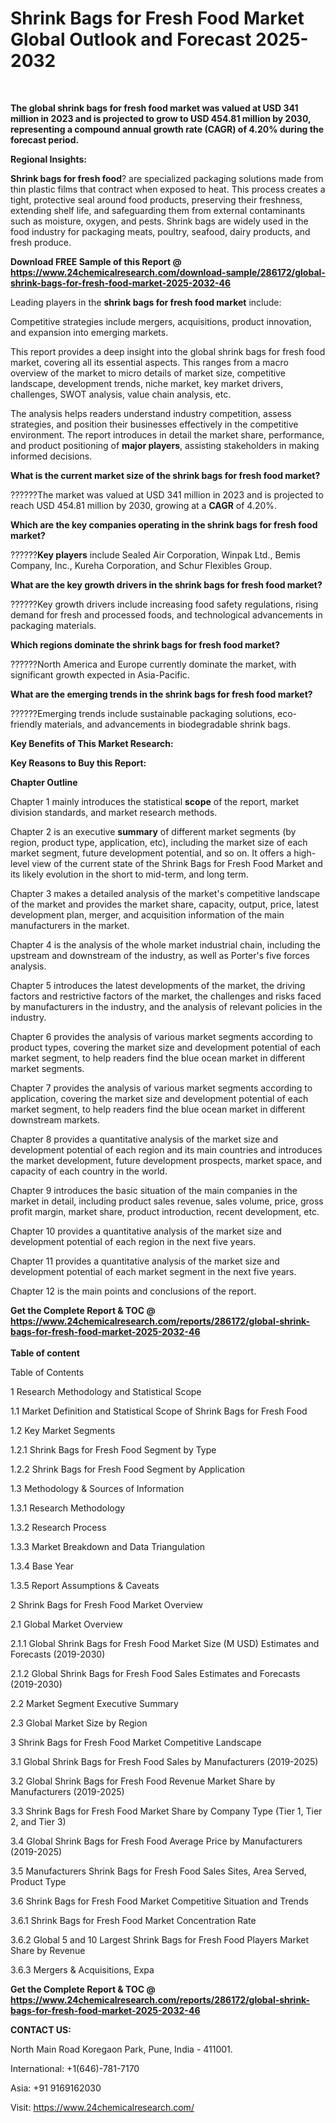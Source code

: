 <h1>Shrink Bags for Fresh Food Market Global Outlook and Forecast 2025-2032</h1><br/><p><span style="font-size:14px"><strong>The global shrink bags for fresh food market was valued at USD 341 million in 2023 and is projected to grow to USD 454.81 million by 2030, representing a compound annual growth rate (<strong>CAGR</strong>) of 4.20% during the forecast period.</strong></span></p><p><span style="font-size:14px"><strong>Regional Insights:</strong></span></p><p><span style="font-size:14px"><strong>Shrink bags for fresh food</strong>? are specialized packaging solutions made from thin plastic films that contract when exposed to heat. This process creates a tight, protective seal around food products, preserving their freshness, extending shelf life, and safeguarding them from external contaminants such as moisture, oxygen, and pests. Shrink bags are widely used in the food industry for packaging meats, poultry, seafood, dairy products, and fresh produce.</span></p><div><b>Download FREE Sample of this Report @ <a href="https://www.24chemicalresearch.com/download-sample/286172/global-shrink-bags-for-fresh-food-market-2025-2032-46">https://www.24chemicalresearch.com/download-sample/286172/global-shrink-bags-for-fresh-food-market-2025-2032-46</a></b></div><p><span style="font-size:14px">Leading players in the <strong>shrink bags for fresh food market</strong> include:</span></p><p><span style="font-size:14px">Competitive strategies include mergers, acquisitions, product innovation, and expansion into emerging markets.</span></p><p><span style="font-size:14px">This report provides a deep insight into the global shrink bags for fresh food market, covering all its essential aspects. This ranges from a macro overview of the market to micro details of market size, competitive landscape, development trends, niche market, key market drivers, challenges, SWOT analysis, value chain analysis, etc.</span></p><p><span style="font-size:14px">The analysis helps readers understand industry competition, assess strategies, and position their businesses effectively in the competitive environment. The report introduces in detail the market share, performance, and product positioning of <strong>major players</strong>, assisting stakeholders in making informed decisions.</span></p><p><span style="font-size:14px"><strong>What is the current market size of the shrink bags for fresh food market?</strong></span></p><p>??????The market was valued at USD 341 million in 2023 and is projected to reach USD 454.81 million by 2030, growing at a <strong>CAGR</strong> of 4.20%.</p><p><span style="font-size:14px"><strong>Which are the key companies operating in the shrink bags for fresh food market?</strong></span></p><p>??????<strong>Key players</strong> include Sealed Air Corporation, Winpak Ltd., Bemis Company, Inc., Kureha Corporation, and Schur Flexibles Group.</p><p><span style="font-size:14px"><strong>What are the key growth drivers in the shrink bags for fresh food market?</strong></span></p><p>??????Key growth drivers include increasing food safety regulations, rising demand for fresh and processed foods, and technological advancements in packaging materials.</p><p><span style="font-size:14px"><strong>Which regions dominate the shrink bags for fresh food market?</strong></span></p><p>??????North America and Europe currently dominate the market, with significant growth expected in Asia-Pacific.</p><p><span style="font-size:14px"><strong>What are the emerging trends in the shrink bags for fresh food market?</strong></span></p><p>??????Emerging trends include sustainable packaging solutions, eco-friendly materials, and advancements in biodegradable shrink bags.</p><p><span style="font-size:14px"><strong>Key Benefits of This Market Research:</strong></span></p><p><span style="font-size:14px"><strong>Key <strong>Reasons to Buy</strong> this Report:</strong></span></p><p><span style="font-size:14px"><strong>Chapter Outline</strong></span></p><p>Chapter 1 mainly introduces the statistical <strong>scope</strong> of the report, market division standards, and market research methods.</p><p>Chapter 2 is an executive <strong>summary</strong> of different market segments (by region, product type, application, etc), including the market size of each market segment, future development potential, and so on. It offers a high-level view of the current state of the Shrink Bags for Fresh Food Market and its likely evolution in the short to mid-term, and long term.</p><p>Chapter 3 makes a detailed analysis of the market's competitive landscape of the market and provides the market share, capacity, output, price, latest development plan, merger, and acquisition information of the main manufacturers in the market.</p><p>Chapter 4 is the analysis of the whole market industrial chain, including the upstream and downstream of the industry, as well as Porter's five forces analysis.</p><p>Chapter 5 introduces the latest developments of the market, the driving factors and restrictive factors of the market, the challenges and risks faced by manufacturers in the industry, and the analysis of relevant policies in the industry.</p><p>Chapter 6 provides the analysis of various market segments according to product types, covering the market size and development potential of each market segment, to help readers find the blue ocean market in different market segments.</p><p>Chapter 7 provides the analysis of various market segments according to application, covering the market size and development potential of each market segment, to help readers find the blue ocean market in different downstream markets.</p><p>Chapter 8 provides a quantitative analysis of the market size and development potential of each region and its main countries and introduces the market development, future development prospects, market space, and capacity of each country in the world.</p><p>Chapter 9 introduces the basic situation of the main companies in the market in detail, including product sales revenue, sales volume, price, gross profit margin, market share, product introduction, recent development, etc.</p><p>Chapter 10 provides a quantitative analysis of the market size and development potential of each region in the next five years.</p><p>Chapter 11 provides a quantitative analysis of the market size and development potential of each market segment in the next five years.</p><p>Chapter 12 is the main points and conclusions of the report.</p><div><b>Get the Complete Report & TOC @ <a href="https://www.24chemicalresearch.com/reports/286172/global-shrink-bags-for-fresh-food-market-2025-2032-46">https://www.24chemicalresearch.com/reports/286172/global-shrink-bags-for-fresh-food-market-2025-2032-46</a></b></div><br><b>Table of content</b><p>Table of Contents<br />
 
 1 Research Methodology and Statistical Scope<br />
 
 1.1 Market Definition and Statistical Scope of Shrink Bags for Fresh Food<br />
 
 1.2 Key Market Segments<br />
 
 1.2.1 Shrink Bags for Fresh Food Segment by Type<br />
 
 1.2.2 Shrink Bags for Fresh Food Segment by Application<br />
 
 1.3 Methodology & Sources of Information<br />
 
 1.3.1 Research Methodology<br />
 
 1.3.2 Research Process<br />
 
 1.3.3 Market Breakdown and Data Triangulation<br />
 
 1.3.4 Base Year<br />
 
 1.3.5 Report Assumptions & Caveats<br />
 
 2 Shrink Bags for Fresh Food Market Overview<br />
 
 2.1 Global Market Overview<br />
 
 2.1.1 Global Shrink Bags for Fresh Food Market Size (M USD) Estimates and Forecasts (2019-2030)<br />
 
 2.1.2 Global Shrink Bags for Fresh Food Sales Estimates and Forecasts (2019-2030)<br />
 
 2.2 Market Segment Executive Summary<br />
 
 2.3 Global Market Size by Region<br />
 
 3 Shrink Bags for Fresh Food Market Competitive Landscape<br />
 
 3.1 Global Shrink Bags for Fresh Food Sales by Manufacturers (2019-2025)<br />
 
 3.2 Global Shrink Bags for Fresh Food Revenue Market Share by Manufacturers (2019-2025)<br />
 
 3.3 Shrink Bags for Fresh Food Market Share by Company Type (Tier 1, Tier 2, and Tier 3)<br />
 
 3.4 Global Shrink Bags for Fresh Food Average Price by Manufacturers (2019-2025)<br />
 
 3.5 Manufacturers Shrink Bags for Fresh Food Sales Sites, Area Served, Product Type<br />
 
 3.6 Shrink Bags for Fresh Food Market Competitive Situation and Trends<br />
 
 3.6.1 Shrink Bags for Fresh Food Market Concentration Rate<br />
 
 3.6.2 Global 5 and 10 Largest Shrink Bags for Fresh Food Players Market Share by Revenue<br />
 
 3.6.3 Mergers & Acquisitions, Expa<br><div><b>Get the Complete Report & TOC @ <a href="https://www.24chemicalresearch.com/reports/286172/global-shrink-bags-for-fresh-food-market-2025-2032-46">https://www.24chemicalresearch.com/reports/286172/global-shrink-bags-for-fresh-food-market-2025-2032-46</a></b></div></p>
 
 <b>CONTACT US:</b><br>
 
 North Main Road Koregaon Park, Pune, India - 411001.<br/>
 
 International: +1(646)-781-7170<br/>
 
 Asia: +91 9169162030<br/>
 
 Visit: <a href="https://www.24chemicalresearch.com/">https://www.24chemicalresearch.com/</a>
 
 <br>